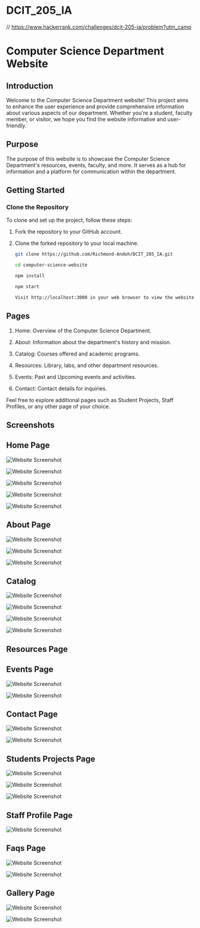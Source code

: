 # DCIT_205_IA
// https://www.hackerrank.com/challenges/dcit-205-ia/problem?utm_camp

# Computer Science Department Website

## Introduction

Welcome to the Computer Science Department website! This project aims to enhance the user experience and provide comprehensive information about various aspects of our department. Whether you're a student, faculty member, or visitor, we hope you find the website informative and user-friendly.

## Purpose

The purpose of this website is to showcase the Computer Science Department's resources, events, faculty, and more. It serves as a hub for information and a platform for communication within the department.

## Getting Started

### Clone the Repository

To clone and set up the project, follow these steps:

1. Fork the repository to your GitHub account.

2. Clone the forked repository to your local machine.

   ```bash
   git clone https://github.com/Richmond-Andoh/DCIT_205_IA.git

   cd computer-science-website

   npm install

   npm start

   Visit http://localhost:3000 in your web browser to view the website.


## Pages

1. Home: Overview of the Computer Science Department.

2. About: Information about the department's history and mission.

3. Catalog: Courses offered and academic programs.

4. Resources: Library, labs, and other department resources.

5. Events: Past and Upcoming events and activities.

6. Contact: Contact details for inquiries.

<p>Feel free to explore additional pages such as Student Projects, Staff Profiles, or any other page of your choice.</p>

## Screenshots
<h2>Home Page</h2>

![Website Screenshot](/dcit_205_ia/src/images/homeShot-1.JPG)

![Website Screenshot](/dcit_205_ia/src/images/homeShot-2.JPG)

![Website Screenshot](/dcit_205_ia/src/images/homeShot-3.JPG)

![Website Screenshot](/dcit_205_ia/src/images/homeShot-4.JPG)

![Website Screenshot](/dcit_205_ia/src/images/homeShot-5.JPG)

<h2>About Page</h2>

![Website Screenshot](/dcit_205_ia/src/images/aboutShot-1.JPG)

![Website Screenshot](/dcit_205_ia/src/images/aboutShot-2.JPG)

![Website Screenshot](/dcit_205_ia/src/images/aboutShot-3.JPG)

<h2>Catalog</h2>

![Website Screenshot](/dcit_205_ia/src/images/catalogShop-1.JPG)

![Website Screenshot](/dcit_205_ia/src/images/catalogShop-2.JPG)

![Website Screenshot](/dcit_205_ia/src/images/catalogShop-3.JPG)

![Website Screenshot](/dcit_205_ia/src/images/catalogShop-4.JPG)

<h2>Resources Page</h2>



<h2>Events Page</h2>

![Website Screenshot](/dcit_205_ia/src/images/eventShot-1.JPG)

![Website Screenshot](/dcit_205_ia/src/images/eventShot-2.JPG)

<h2>Contact Page</h2>

![Website Screenshot](/dcit_205_ia/src/images/contact1.JPG)

![Website Screenshot](/dcit_205_ia/src/images/screen-contact.JPG)

<h2>Students Projects Page</h2>

![Website Screenshot](/dcit_205_ia/src/images/project1.JPG)

![Website Screenshot](/dcit_205_ia/src/images/project2.JPG)

![Website Screenshot](/dcit_205_ia/src/images/project3.JPG)

<h2>Staff Profile Page</h2>

![Website Screenshot](/dcit_205_ia/src/images/staff.JPG)

<h2>Faqs Page</h2>

![Website Screenshot](/dcit_205_ia/src/images/faqs.JPG)

![Website Screenshot](/dcit_205_ia/src/images/faq1.JPG)

<h2>Gallery Page</h2>

![Website Screenshot](/dcit_205_ia/src/images/gallery.JPG)

![Website Screenshot](/dcit_205_ia/src/images/gallery1.JPG)









